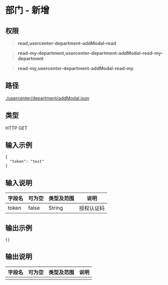 # 部门 - 新增

## 权限

> **read,usercenter-department-addModal-read**

> **read-my-department,usercenter-department-addModal-read-my-department**

> **read-my,usercenter-department-addModal-read-my**

## 路径

[./usercenter/department/addModal.json](../../../../usercenter/department/addModal.json)

## 类型

HTTP GET

## 输入示例

```
{
  "token": "test"
}
```

## 输入说明

字段名|可为空|类型及范围|说明
---|---|---|---
token|false|String|授权认证码

## 输出示例

```
{}
```

## 输出说明

字段名|可为空|类型及范围|说明
---|---|---|---
|||